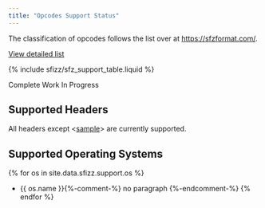 ```yaml
---
title: "Opcodes Support Status"
---
```

The classification of opcodes follows the list over at <https://sfzformat.com/>.

<p>
	<a class="btn btn-link" href="/sfizz/development/status/opcodes">View detailed list</a>
</p>

{% include sfizz/sfz_support_table.liquid %}

<p class="text-center">
	<span class="badge text-bg-success">Complete</span>
	<span class="badge text-bg-warning">Work In Progress</span>
</p>

## Supported Headers

All headers except <[sample]> are currently supported.

## Supported Operating Systems

{% for os in site.data.sfizz.support.os %}
- {{ os.name }}{%-comment-%} no paragraph {%-endcomment-%}
{% endfor %}


[here]:   opcodes
[sample]: https://sfzformat.com/headers/sample
